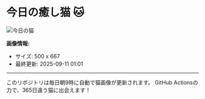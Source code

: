 # 今日の癒し猫 🐱

![今日の猫](https://cdn2.thecatapi.com/images/54i.jpg)

**画像情報:**
- サイズ: 500 x 667
- 最終更新: 2025-09-11 01:01

---

このリポジトリは毎日朝9時に自動で猫画像が更新されます。
GitHub Actionsの力で、365日違う猫に出会えます！
